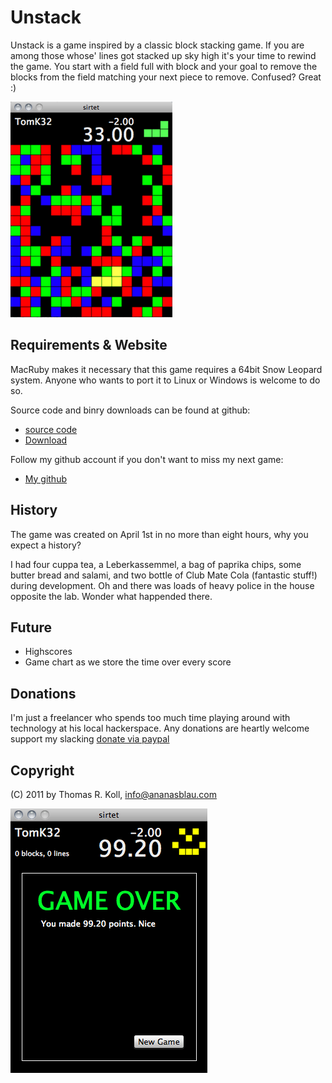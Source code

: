 Unstack
======

Unstack is a game inspired by a classic block stacking game. If you are among those
whose' lines got stacked up sky high it's your time to rewind the game.
You start with a field full with block and your goal to remove the
blocks from the field matching your next piece to remove. Confused? Great :)


![Game in Action](https://github.com/TomK32/unstack/raw/master/screenshot.png)

Requirements & Website
----------------------

MacRuby makes it necessary that this game requires a 64bit Snow Leopard system.
Anyone who wants to port it to Linux or Windows is welcome to do so.

Source code and binry downloads can be found at github:

* [source code](http://github.com/TomK32/unstack)
* [Download](http://github.com/TomK32/unstack/downloads)

Follow my github account if you don't want to miss my next game:

*  [My github](http://github.com/TomK32)


History
-------

The game was created on April 1st in no more than eight hours, why you expect a history?

I had four cuppa tea, a Leberkassemmel, a bag of paprika chips, some
butter bread and salami, and two bottle of Club Mate Cola (fantastic stuff!)
during development. Oh and there was loads of heavy police in the house
opposite the lab. Wonder what happended there.

Future
------
* Highscores
* Game chart as we store the time over every score

Donations
---------

I'm just a freelancer who spends too much time playing around with technology
at his local hackerspace. Any donations are heartly welcome support my slacking
[donate via paypal](https://www.paypal.com/cgi-bin/webscr?cmd=_s-xclick&hosted_button_id=XAC4KZXJB964C)


Copyright
---------
(C) 2011 by Thomas R. Koll, <info@ananasblau.com>

![Game Over](https://github.com/TomK32/unstack/raw/master/screenshot2.png)
